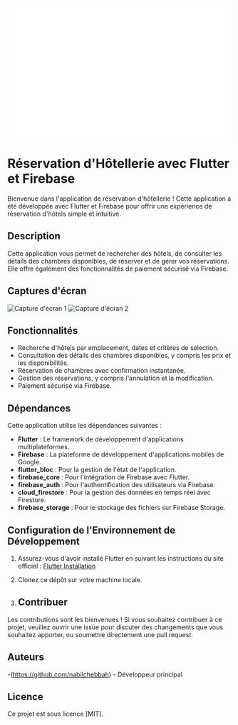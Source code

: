 <img src="https://github.com/nabilchebbah/Hotelapp/blob/main/tools.svg#gh-light-mode-only" />
</a>

# Réservation d'Hôtellerie avec Flutter et Firebase

Bienvenue dans l'application de réservation d'hôtellerie ! Cette application a été développée avec Flutter et Firebase pour offrir une expérience de réservation d'hôtels simple et intuitive.

## Description

Cette application vous permet de rechercher des hôtels, de consulter les détails des chambres disponibles, de réserver et de gérer vos réservations. Elle offre également des fonctionnalités de paiement sécurisé via Firebase.

## Captures d'écran

![Capture d'écran 1](screenshots/screenshot1.png)
![Capture d'écran 2](screenshots/screenshot2.png)

## Fonctionnalités

- Recherche d'hôtels par emplacement, dates et critères de sélection.
- Consultation des détails des chambres disponibles, y compris les prix et les disponibilités.
- Réservation de chambres avec confirmation instantanée.
- Gestion des réservations, y compris l'annulation et la modification.
- Paiement sécurisé via Firebase.

## Dépendances

Cette application utilise les dépendances suivantes :

- **Flutter** : Le framework de développement d'applications multiplateformes.
- **Firebase** : La plateforme de développement d'applications mobiles de Google.
- **flutter_bloc** : Pour la gestion de l'état de l'application.
- **firebase_core** : Pour l'intégration de Firebase avec Flutter.
- **firebase_auth** : Pour l'authentification des utilisateurs via Firebase.
- **cloud_firestore** : Pour la gestion des données en temps réel avec Firestore.
- **firebase_storage** : Pour le stockage des fichiers sur Firebase Storage.

## Configuration de l'Environnement de Développement

1. Assurez-vous d'avoir installé Flutter en suivant les instructions du site officiel : [Flutter Installation](https://flutter.dev/docs/get-started/install)
2. Clonez ce dépôt sur votre machine locale.

3. ## Contribuer

Les contributions sont les bienvenues ! Si vous souhaitez contribuer à ce projet, veuillez ouvrir une issue pour discuter des changements que vous souhaitez apporter, ou soumettre directement une pull request.

## Auteurs

-(https://github.com/nabilchebbah) - Développeur principal

## Licence

Ce projet est sous licence [MIT].
